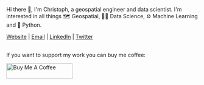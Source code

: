 Hi there 👋, I'm Christoph, a geospatial engineer and data scientist. I'm interested in all things 🗺️ Geospatial, 🧑‍🔬 Data Science, ⚙️ Machine Learning and 🐍 Python.

[Website](https://chrieke.com/) | [Email](christoph.k.rieke@gmail.com) | [LinkedIn](https://www.linkedin.com/in/christophrieke/) | [Twitter](https://twitter.com/chrieke)

<br>
If you want to support my work you can buy me coffee:

<a href="https://www.buymeacoffee.com/chrieke" target="_blank"><img src="https://cdn.buymeacoffee.com/buttons/default-orange.png" alt="Buy Me A Coffee" height="41" width="174"></a>
